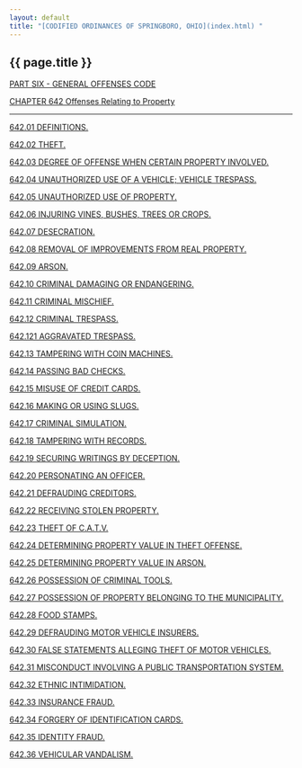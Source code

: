 ```yaml
---
layout: default 
title: "[CODIFIED ORDINANCES OF SPRINGBORO, OHIO](index.html) "
---
```


{{ page.title }}
----------------

[PART SIX - GENERAL OFFENSES CODE](28a2a412.html)

[CHAPTER 642 Offenses Relating to Property](3203a412.html)

---

[642.01 DEFINITIONS.](3238a412.html)

[642.02 THEFT.](3269a412.html)

[642.03 DEGREE OF OFFENSE WHEN CERTAIN PROPERTY
INVOLVED.](3284a412.html)

[642.04 UNAUTHORIZED USE OF A VEHICLE; VEHICLE TRESPASS.](328ea412.html)

[642.05 UNAUTHORIZED USE OF PROPERTY.](329ea412.html)

[642.06 INJURING VINES, BUSHES, TREES OR CROPS.](32aaa412.html)

[642.07 DESECRATION.](32b2a412.html)

[642.08 REMOVAL OF IMPROVEMENTS FROM REAL PROPERTY.](32bea412.html)

[642.09 ARSON.](32c4a412.html)

[642.10 CRIMINAL DAMAGING OR ENDANGERING.](32cca412.html)

[642.11 CRIMINAL MISCHIEF.](32d4a412.html)

[642.12 CRIMINAL TRESPASS.](32e6a412.html)

[642.121 AGGRAVATED TRESPASS.](32faa412.html)

[642.13 TAMPERING WITH COIN MACHINES.](32ffa412.html)

[642.14 PASSING BAD CHECKS.](3304a412.html)

[642.15 MISUSE OF CREDIT CARDS.](331ba412.html)

[642.16 MAKING OR USING SLUGS.](332da412.html)

[642.17 CRIMINAL SIMULATION.](3334a412.html)

[642.18 TAMPERING WITH RECORDS.](333da412.html)

[642.19 SECURING WRITINGS BY DECEPTION.](3344a412.html)

[642.20 PERSONATING AN OFFICER.](334ca412.html)

[642.21 DEFRAUDING CREDITORS.](3351a412.html)

[642.22 RECEIVING STOLEN PROPERTY.](3359a412.html)

[642.23 THEFT OF C.A.T.V.](3366a412.html)

[642.24 DETERMINING PROPERTY VALUE IN THEFT OFFENSE.](3369a412.html)

[642.25 DETERMINING PROPERTY VALUE IN ARSON.](3380a412.html)

[642.26 POSSESSION OF CRIMINAL TOOLS.](338ba412.html)

[642.27 POSSESSION OF PROPERTY BELONGING TO THE
MUNICIPALITY.](3396a412.html)

[642.28 FOOD STAMPS.](339ca412.html)

[642.29 DEFRAUDING MOTOR VEHICLE INSURERS.](33a3a412.html)

[642.30 FALSE STATEMENTS ALLEGING THEFT OF MOTOR
VEHICLES.](33a8a412.html)

[642.31 MISCONDUCT INVOLVING A PUBLIC TRANSPORTATION
SYSTEM.](33ada412.html)

[642.32 ETHNIC INTIMIDATION.](33bda412.html)

[642.33 INSURANCE FRAUD.](33c4a412.html)

[642.34 FORGERY OF IDENTIFICATION CARDS.](33d4a412.html)

[642.35 IDENTITY FRAUD.](33dda412.html)

[642.36 VEHICULAR VANDALISM.](33e0a412.html)
